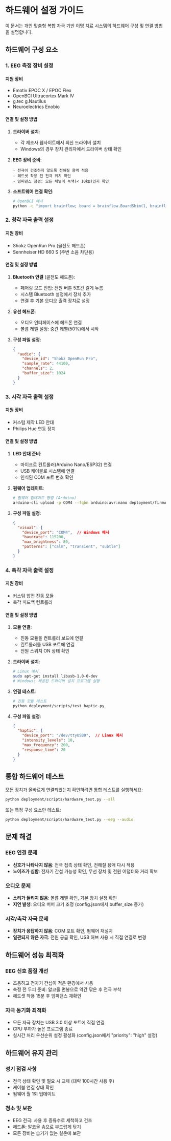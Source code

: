 # 하드웨어 설정 가이드

이 문서는 개인 맞춤형 복합 자극 기반 이명 치료 시스템의 하드웨어 구성 및 연결 방법을 설명합니다.

## 하드웨어 구성 요소

### 1. EEG 측정 장비 설정

#### 지원 장비
- Emotiv EPOC X / EPOC Flex
- OpenBCI Ultracortex Mark IV
- g.tec g.Nautilus
- Neuroelectrics Enobio

#### 연결 및 설정 방법
1. **드라이버 설치**:
   - 각 제조사 웹사이트에서 최신 드라이버 설치
   - Windows의 경우 장치 관리자에서 드라이버 상태 확인

2. **EEG 장비 준비**:
   ```
   - 전극이 건조하지 않도록 전해질 용액 적용
   - 헤드셋 착용 전 전극 위치 확인
   - 임피던스 점검: 모든 채널이 녹색(< 10kΩ)인지 확인
   ```

3. **소프트웨어 연결 확인**:
   ```bash
   # OpenBCI 예시
   python -c "import brainflow; board = brainflow.BoardShim(1, brainflow.BrainFlowInputParams()); print('연결 성공')"
   ```

### 2. 청각 자극 출력 설정

#### 지원 장비
- Shokz OpenRun Pro (골전도 헤드폰)
- Sennheiser HD 660 S (주변 소음 차단용)

#### 연결 및 설정 방법
1. **Bluetooth 연결** (골전도 헤드폰):
   - 페어링 모드 진입: 전원 버튼 5초간 길게 누름
   - 시스템 Bluetooth 설정에서 장치 추가
   - 연결 후 기본 오디오 출력 장치로 설정

2. **유선 헤드폰**:
   - 오디오 인터페이스에 헤드폰 연결
   - 볼륨 레벨 설정: 중간 레벨(50%)에서 시작

3. **구성 파일 설정**:
   ```json
   {
     "audio": {
       "device_id": "Shokz OpenRun Pro",
       "sample_rate": 44100,
       "channels": 2,
       "buffer_size": 1024
     }
   }
   ```

### 3. 시각 자극 출력 설정

#### 지원 장비
- 커스텀 제작 LED 안대
- Philips Hue 연동 장치

#### 연결 및 설정 방법
1. **LED 안대 준비**:
   - 마이크로 컨트롤러(Arduino Nano/ESP32) 연결
   - USB 케이블로 시스템에 연결
   - 인식된 COM 포트 번호 확인

2. **펌웨어 업데이트**:
   ```bash
   # 펌웨어 업데이트 명령 (Arduino)
   arduino-cli upload -p COM4 --fqbn arduino:avr:nano deployment/firmware/visualstim.hex
   ```

3. **구성 파일 설정**:
   ```json
   {
     "visual": {
       "device_port": "COM4",  // Windows 예시
       "baudrate": 115200,
       "max_brightness": 80,
       "patterns": ["calm", "transient", "subtle"]
     }
   }
   ```

### 4. 촉각 자극 출력 설정

#### 지원 장비
- 커스텀 압전 진동 모듈
- 촉각 피드백 컨트롤러

#### 연결 및 설정 방법
1. **모듈 연결**:
   - 진동 모듈을 컨트롤러 보드에 연결
   - 컨트롤러를 USB 포트에 연결
   - 전원 스위치 ON 상태 확인

2. **드라이버 설치**:
   ```bash
   # Linux 예시
   sudo apt-get install libusb-1.0-0-dev
   # Windows: 제공된 드라이버 설치 프로그램 실행
   ```

3. **연결 테스트**:
   ```bash
   # 진동 모듈 테스트
   python deployment/scripts/test_haptic.py
   ```

4. **구성 파일 설정**:
   ```json
   {
     "haptic": {
       "device_port": "/dev/ttyUSB0",  // Linux 예시
       "intensity_levels": 10,
       "max_frequency": 200,
       "response_time": 20
     }
   }
   ```

## 통합 하드웨어 테스트

모든 장치가 올바르게 연결되었는지 확인하려면 통합 테스트를 실행하세요:

```bash
python deployment/scripts/hardware_test.py --all
```

또는 특정 구성 요소만 테스트:

```bash
python deployment/scripts/hardware_test.py --eeg --audio
```

## 문제 해결

### EEG 연결 문제
- **신호가 나타나지 않음**: 전극 접촉 상태 확인, 전해질 용액 다시 적용
- **노이즈가 심함**: 전자기 간섭 가능성 확인, 무선 장치 및 전원 어댑터와 거리 확보

### 오디오 문제
- **소리가 들리지 않음**: 볼륨 레벨 확인, 기본 장치 설정 확인
- **지연 발생**: 오디오 버퍼 크기 조정 (config.json에서 buffer_size 증가)

### 시각/촉각 자극 문제
- **장치가 응답하지 않음**: COM 포트 확인, 펌웨어 재설치
- **일관되지 않은 자극**: 전원 공급 확인, USB 허브 사용 시 직접 연결로 변경

## 하드웨어 성능 최적화

### EEG 신호 품질 개선
- 조용하고 전자기 간섭이 적은 환경에서 사용
- 측정 전 두피 준비: 알코올 면봉으로 약간 닦은 후 전극 부착
- 헤드셋 착용 15분 후 임피던스 재확인

### 자극 동기화 최적화
- 모든 자극 장치는 USB 3.0 이상 포트에 직접 연결
- CPU 부하가 높은 프로그램 종료
- 실시간 처리 우선순위 설정 활성화 (config.json에서 "priority": "high" 설정)

## 하드웨어 유지 관리

### 정기 점검 사항
- 전극 상태 확인 및 필요 시 교체 (대략 100시간 사용 후)
- 케이블 연결 상태 확인
- 펌웨어 월 1회 업데이트

### 청소 및 보관
- EEG 전극: 사용 후 증류수로 세척하고 건조
- 헤드폰: 알코올 솜으로 부드럽게 닦기
- 모든 장비는 습기가 없는 실온에 보관
